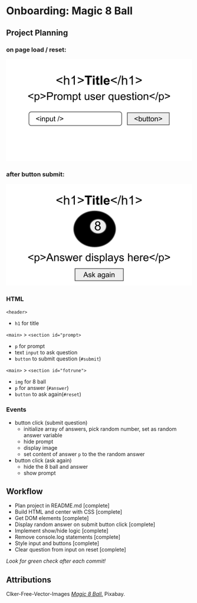 # Onboarding: Magic 8 Ball

## Project Planning

### on page load / reset:

![expected layout](assets/expected-layout-01.svg)

### after button submit:

![expected layout](assets/expected-layout-02.svg)

### HTML

`<header>`

-   `h1` for title

`<main>` > `<section id="prompt>`

-   `p` for prompt
-   text `input` to ask question
-   `button` to submit question (`#submit`)

`<main>` > `<section id="fotrune">`

-   `img` for 8 ball
-   `p` for answer (`#answer`)
-   `button` to ask again(`#reset`)

### Events

-   button click (submit question)
    -   initialize array of answers, pick random number, set as random answer variable
    -   hide prompt
    -   display image
    -   set content of answer `p` to the the random answer
-   button click (ask again)
    -   hide the 8 ball and answer
    -   show prompt

## Workflow

-   Plan project in README.md [complete]
-   Build HTML and center with CSS [complete]
-   Get DOM elements [complete]
-   Display random answer on submit button click [complete]
-   Implement show/hide logic [complete]
-   Remove console.log statements [complete]
-   Style input and buttons [complete]
-   Clear question from input on reset [complete]

_Look for green check after each commit!_

## Attributions

Clker-Free-Vector-Images [_Magic 8 Ball._](https://pixabay.com/vectors/ball-8-eight-flame-fire-pool-33995/) Pixabay.
